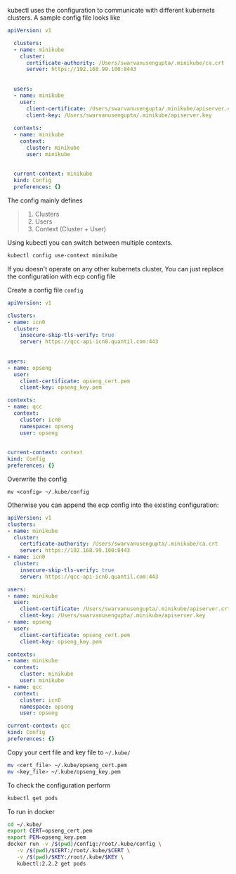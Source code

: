 kubectl uses the configuration to communicate with different kubernets clusters. 
A sample config file looks like

```yaml
apiVersion: v1

  clusters:
  - name: minikube
    cluster:
      certificate-authority: /Users/swarvanusengupta/.minikube/ca.crt
      server: https://192.168.99.100:8443
    
      
  users:
  - name: minikube
    user:
      client-certificate: /Users/swarvanusengupta/.minikube/apiserver.crt
      client-key: /Users/swarvanusengupta/.minikube/apiserver.key  
    
  contexts:
  - name: minikube
    context:
      cluster: minikube
      user: minikube
    
    
  current-context: minikube
  kind: Config
  preferences: {}
```
The config mainly defines 
> 1. Clusters
> 2. Users
> 3. Context (Cluster + User)

Using kubectl you can switch between multiple contexts. 
```bash
kubectl config use-context minikube
```

If you doesn't operate on any other kubernets cluster, You can just replace the configuratiion with ecp config file   

Create a config file `config`
```yaml
apiVersion: v1

clusters:
- name: icn0
  cluster:
    insecure-skip-tls-verify: true
    server: https://qcc-api-icn0.quantil.com:443
  
  
users:
- name: opseng
  user:
    client-certificate: opseng_cert.pem
    client-key: opseng_key.pem

contexts:
- name: qcc
  context:
    cluster: icn0
    namespace: opseng
    user: opseng
  
  
current-context: context
kind: Config
preferences: {}
```
   
Overwrite the config
```
mv <config> ~/.kube/config 
```

Otherwise you can append the ecp config into the existing configuration:
```yaml
apiVersion: v1
clusters:
- name: minikube
  cluster:
    certificate-authority: /Users/swarvanusengupta/.minikube/ca.crt
    server: https://192.168.99.100:8443
- name: icn0
  cluster:
    insecure-skip-tls-verify: true
    server: https://qcc-api-icn0.quantil.com:443

users:
- name: minikube
  user:
    client-certificate: /Users/swarvanusengupta/.minikube/apiserver.crt
    client-key: /Users/swarvanusengupta/.minikube/apiserver.key
- name: opseng
  user:
    client-certificate: opseng_cert.pem
    client-key: opseng_key.pem

contexts:
- name: minikube
  context:
    cluster: minikube
    user: minikube
- name: qcc
  context:
    cluster: icn0
    namespace: opseng
    user: opseng

current-context: qcc
kind: Config
preferences: {}
```
   
Copy your cert file and key file to `~/.kube/`
```bash
mv <cert_file> ~/.kube/opseng_cert.pem
mv <key_file> ~/.kube/opseng_key.pem
```

To check the configuration perform
```bash
kubectl get pods
```

To run in docker
```bash
cd ~/.kube/
export CERT=opseng_cert.pem
export PEM=opseng_key.pem
docker run -v /$(pwd)/config:/root/.kube/config \
   -v /$(pwd)/$CERT:/root/.kube/$CERT \
   -v /$(pwd)/$KEY:/root/.kube/$KEY \
   kubectl:2.2.2 get pods
```

